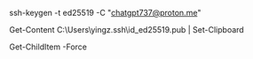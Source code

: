 
ssh-keygen -t ed25519 -C "chatgpt737@proton.me"

Get-Content C:\Users\yingz\.ssh\id_ed25519.pub | Set-Clipboard

Get-ChildItem -Force
